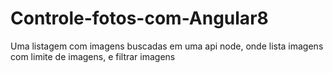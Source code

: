 # Controle-fotos-com-Angular8
Uma listagem com imagens buscadas em uma api node, onde lista imagens com limite de imagens, e filtrar imagens

